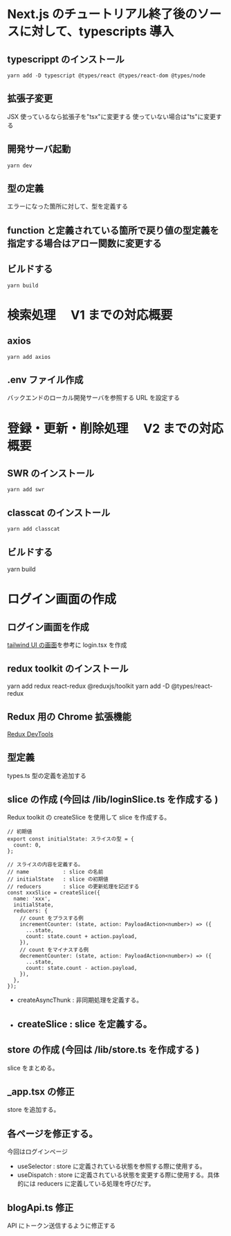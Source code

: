 # Next.js のチュートリアル終了後のソースに対して、typescripts 導入

## typescrippt のインストール

```
yarn add -D typescript @types/react @types/react-dom @types/node
```

## 拡張子変更

JSX 使っているなら拡張子を"tsx"に変更する
使っていない場合は"ts"に変更する

## 開発サーバ起動

`yarn dev`

## 型の定義

エラーになった箇所に対して、型を定義する

## function と定義されている箇所で戻り値の型定義を指定する場合はアロー関数に変更する

## ビルドする

`yarn build`

# 検索処理　 V1 までの対応概要

## axios

```
yarn add axios
```

## .env ファイル作成

バックエンドのローカル開発サーバを参照する URL を設定する

# 登録・更新・削除処理　 V2 までの対応概要

## SWR のインストール

```
yarn add swr
```

## classcat のインストール

```
yarn add classcat
```

## ビルドする

yarn build

# ログイン画面の作成

## ログイン画面を作成

[tailwind UI の画面](https://tailwindui.com/components/application-ui/forms/sign-in-forms)を参考に login.tsx を作成

## redux toolkit のインストール

yarn add redux react-redux @reduxjs/toolkit
yarn add -D @types/react-redux

## Redux 用の Chrome 拡張機能

[Redux DevTools](https://chrome.google.com/webstore/detail/redux-devtools/lmhkpmbekcpmknklioeibfkpmmfibljd?hl=ja)

## 型定義

types.ts 型の定義を追加する

## slice の作成 (今回は /lib/loginSlice.ts を作成する )

Redux toolkit の createSlice を使用して slice を作成する。

```
// 初期値
export const initialState: スライスの型 = {
  count: 0,
};

// スライスの内容を定義する。
// name           : slice の名前
// initialState   : slice の初期値
// reducers       : slice の更新処理を記述する
const xxxSlice = createSlice({
  name: 'xxx',
  initialState,
  reducers: {
    // count をプラスする例
    incrementCounter: (state, action: PayloadAction<number>) => ({
      ...state,
      count: state.count + action.payload,
    }),
    // count をマイナスする例
    decrementCounter: (state, action: PayloadAction<number>) => ({
      ...state,
      count: state.count - action.payload,
    }),
  },
});
```

- createAsyncThunk : 非同期処理を定義する。
- ## createSlice : slice を定義する。

## store の作成 (今回は /lib/store.ts を作成する )

slice をまとめる。

## \_app.tsx の修正

store を追加する。

## 各ページを修正する。

今回はログインページ

- useSelector : store に定義されている状態を参照する際に使用する。
- useDispatch : store に定義されている状態を変更する際に使用する。具体的には reducers に定義している処理を呼びだす。

## blogApi.ts 修正

API にトークン送信するように修正する
